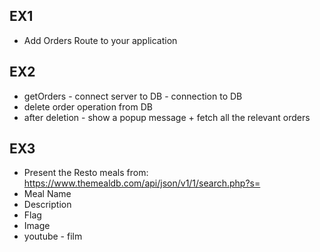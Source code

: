 ## EX1
- Add Orders Route to your application


## EX2
- getOrders - connect server to DB - connection to DB
- delete order operation from DB 
- after deletion - show a popup message + fetch all the relevant orders 


## EX3
- Present the Resto meals from: https://www.themealdb.com/api/json/v1/1/search.php?s=
- Meal Name
- Description 
- Flag
- Image
- youtube - film 


